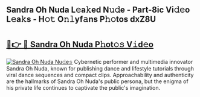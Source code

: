 ## Sandra Oh Nuda L𝚎a𝚔ed N𝚞𝚍e - Part-8ic Vi𝚍𝚎o L𝚎a𝚔s - H𝚘𝚝 O𝚗𝚕yf𝚊ns P𝚑𝚘tos dxZ8U

# <h2><a href="http://kf3wyc.oniu.top/?m=Sandra+Oh+Nuda">🔗👉 🔴 Sandra Oh Nuda P𝚑ot𝚘𝚜 V𝚒d𝚎o</a></h2>

[![Sandra Oh Nuda Nu𝚍e𝚜](https://i.imgur.com/0qMVB7G.gif)](http://kf3wyc.oniu.top/?m=Sandra+Oh+Nuda)
Cybernetic performer and multimedia innovator Sandra Oh Nuda, known for publishing dance and lifestyle tutorials through viral dance sequences and compact clips. Approachability and authenticity are the hallmarks of Sandra Oh Nuda's public persona, but the enigma of his private life continues to captivate the public's imagination.  
